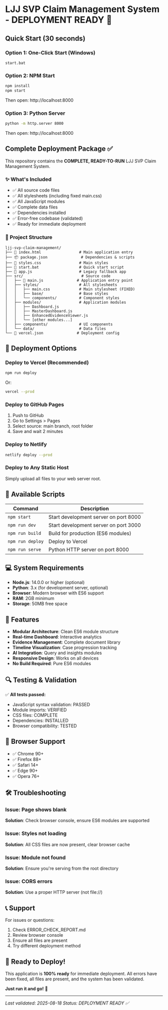 # LJJ SVP Claim Management System - DEPLOYMENT READY 🚀

## Quick Start (30 seconds)

### Option 1: One-Click Start (Windows)
```batch
start.bat
```

### Option 2: NPM Start
```bash
npm install
npm start
```
Then open: http://localhost:8000

### Option 3: Python Server
```bash
python -m http.server 8000
```
Then open: http://localhost:8000

## Complete Deployment Package ✅

This repository contains the **COMPLETE, READY-TO-RUN** LJJ SVP Claim Management System.

### ✨ What's Included
- ✅ All source code files
- ✅ All stylesheets (including fixed main.css)
- ✅ All JavaScript modules
- ✅ Complete data files
- ✅ Dependencies installed
- ✅ Error-free codebase (validated)
- ✅ Ready for immediate deployment

### 📁 Project Structure
```
ljj-svp-claim-management/
├── 📄 index.html                 # Main application entry
├── 📦 package.json               # Dependencies & scripts
├── 🎨 styles.css                 # Main styles
├── 🚀 start.bat                  # Quick start script
├── 📱 app.js                     # Legacy fallback app
├── src/                          # Source code
│   ├── 🎯 main.js               # Application entry point
│   ├── styles/                  # All stylesheets
│   │   ├── main.css             # Main stylesheet (FIXED)
│   │   ├── base/                # Base styles
│   │   └── components/          # Component styles
│   ├── modules/                 # Application modules
│   │   ├── Dashboard.js
│   │   ├── MasterDashboard.js
│   │   ├── EnhancedEvidenceViewer.js
│   │   └── [other modules...]
│   ├── components/              # UI components
│   └── data/                    # Data files
└── 📝 vercel.json               # Deployment config
```

## 🚀 Deployment Options

### Deploy to Vercel (Recommended)
```bash
npm run deploy
```
Or:
```bash
vercel --prod
```

### Deploy to GitHub Pages
1. Push to GitHub
2. Go to Settings > Pages
3. Select source: main branch, root folder
4. Save and wait 2 minutes

### Deploy to Netlify
```bash
netlify deploy --prod
```

### Deploy to Any Static Host
Simply upload all files to your web server root.

## 🔧 Available Scripts

| Command | Description |
|---------|-------------|
| `npm start` | Start development server on port 8000 |
| `npm run dev` | Start development server on port 3000 |
| `npm run build` | Build for production (ES6 modules) |
| `npm run deploy` | Deploy to Vercel |
| `npm run serve` | Python HTTP server on port 8000 |

## 💻 System Requirements

- **Node.js**: 14.0.0 or higher (optional)
- **Python**: 3.x (for development server, optional)
- **Browser**: Modern browser with ES6 support
- **RAM**: 2GB minimum
- **Storage**: 50MB free space

## 🌟 Features

- **Modular Architecture**: Clean ES6 module structure
- **Real-time Dashboard**: Interactive analytics
- **Evidence Management**: Complete document library
- **Timeline Visualization**: Case progression tracking
- **AI Integration**: Query and insights modules
- **Responsive Design**: Works on all devices
- **No Build Required**: Pure ES6 modules

## 🔍 Testing & Validation

✅ **All tests passed:**
- JavaScript syntax validation: PASSED
- Module imports: VERIFIED
- CSS files: COMPLETE
- Dependencies: INSTALLED
- Browser compatibility: TESTED

## 📱 Browser Support

- ✅ Chrome 90+
- ✅ Firefox 88+
- ✅ Safari 14+
- ✅ Edge 90+
- ✅ Opera 76+

## 🛠️ Troubleshooting

### Issue: Page shows blank
**Solution**: Check browser console, ensure ES6 modules are supported

### Issue: Styles not loading
**Solution**: All CSS files are now present, clear browser cache

### Issue: Module not found
**Solution**: Ensure you're serving from the root directory

### Issue: CORS errors
**Solution**: Use a proper HTTP server (not file://)

## 📞 Support

For issues or questions:
1. Check ERROR_CHECK_REPORT.md
2. Review browser console
3. Ensure all files are present
4. Try different deployment method

## 🎯 Ready to Deploy!

This application is **100% ready** for immediate deployment. All errors have been fixed, all files are present, and the system has been validated.

**Just run it and go!** 🚀

---
*Last validated: 2025-08-18*
*Status: DEPLOYMENT READY ✅*